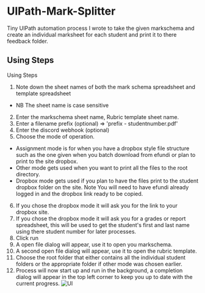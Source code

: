 # UIPath-Mark-Splitter
Tiny UIPath automation process I wrote to take the given markschema and create an individual marksheet for each student and print it to there feedback folder.</br>
## Using Steps
Using Steps
1. Note down the sheet names of both the mark schema spreadsheet and template spreadsheet
* NB The sheet name is case sensitive
2. Enter the markschema sheet name, Rubric template sheet name.
3. Enter a filename prefix (optional) => 'prefix - studentnumber.pdf'
4. Enter the discord webhook (optional)
5. Choose the mode of operation.
* Assignment mode is for when you have a dropbox style file structure  such as the one given when you batch download from efundi or plan to  print to the site       dropbox.
* Other mode gets used when you want to print all the files to the root directory.
* Dropbox mode gets used if you plan to have the files print to the  student dropbox folder on the site. Note You will need to have efundi  already logged in and the dropbox link ready to be copied.
6. If you chose the dropbox mode it will ask you for the link to your dropbox site.
7. If you chose the dropbox mode it will ask you for a grades or report  spreadsheet, this will be used to get the student's first and last name  using there student number for later processes.
8. Click run
9. A open file dialog will appear, use it to open you markschema.
10. A second open file dialog will appear, use it to open the rubric template.
11. Choose the root folder that either contains all the individual  student folders or the appropriate folder if other mode was chosen earlier.
12. Process will now start up and run in the background, a completion dialog will appear in the top left corner to keep you up to date with the current progress.
![UI](https://i.imgur.com/A6n6BoD.png)

